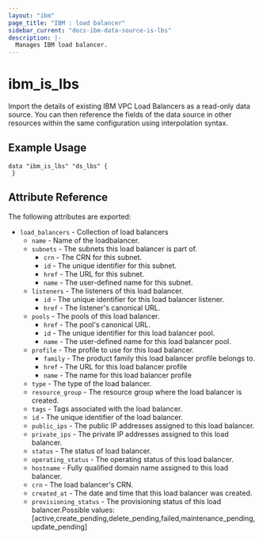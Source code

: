 ```yaml
---
layout: "ibm"
page_title: "IBM : load balancer"
sidebar_current: "docs-ibm-data-source-is-lbs"
description: |-
  Manages IBM load balancer.
---
```


# ibm\_is_lbs

Import the details of existing IBM VPC Load Balancers as a read-only data source. You can then reference the fields of the data source in other resources within the same configuration using interpolation syntax.


## Example Usage

```hcl
data "ibm_is_lbs" "ds_lbs" {
 }
```

## Attribute Reference

The following attributes are exported:

* `load_balancers` - Collection of load balancers
  * `name` -  Name of the loadbalancer.
  * `subnets` - The subnets this load balancer is part of.
    * `crn` - The CRN for this subnet.
    * `id` - The unique identifier for this subnet.
    * `href` - The URL for this subnet.
    * `name` - The user-defined name for this subnet.
  * `listeners` - The listeners of this load balancer.
    * `id` - The unique identifier for this load balancer listener.
    * `href` - The listener's canonical URL.
  * `pools` - The pools of this load balancer.
    * `href` - The pool's canonical URL.
    * `id` - The unique identifier for this load balancer pool.
    * `name` - The user-defined name for this load balancer pool.
  * `profile` - The profile to use for this load balancer.
    * `family` - The product family this load balancer profile belongs to.
    * `href` - The URL for this load balancer profile
    * `name` - The name for this load balancer profile
  * `type` - The type of the load balancer.
  * `resource_group` - The resource group where the load balancer is created.
  * `tags` - Tags associated with the load balancer.
  * `id` - The unique identifier of the load balancer.
  * `public_ips` - The public IP addresses assigned to this load balancer.
  * `private_ips` - The private IP addresses assigned to this load balancer.
  * `status` - The status of load balancer.
  * `operating_status` - The operating status of this load balancer.
  * `hostname` - Fully qualified domain name assigned to this load balancer.
  * `crn` - The load balancer's CRN.
  * `created_at` - The date and time that this load balancer was created.
  * `provisioning_status` - The provisioning status of this load balancer.Possible values: [active,create_pending,delete_pending,failed,maintenance_pending,update_pending]

